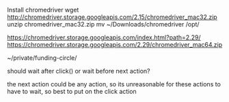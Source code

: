 Install chromedriver
wget http://chromedriver.storage.googleapis.com/2.15/chromedriver_mac32.zip
unzip chromedriver_mac32.zip
mv ~/Downloads/chromedriver /opt/

https://chromedriver.storage.googleapis.com/index.html?path=2.29/
https://chromedriver.storage.googleapis.com/2.29/chromedriver_mac64.zip

~/private/funding-circle/




should wait after click()
or wait before next action?

the next action could be any action, so its unreasonable for these actions to have to wait, so best to put on the click action
